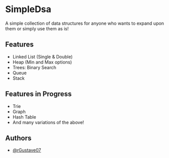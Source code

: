 # SimpleDsa

A simple collection of data structures for anyone who wants to expand upon them or simply use them as is!


## Features

- Linked List (Single & Double)
- Heap (Min and Max options)
- Trees: Binary Search
- Queue
- Stack

## Features in Progress

- Trie
- Graph
- Hash Table
- And many variations of the above!


## Authors

- [@rGustave07](https://www.github.com/rGustave07)